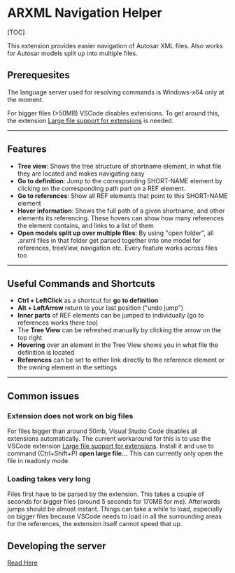 # ARXML Navigation Helper #

[TOC]

This extension provides easier navigation of Autosar XML files.
Also works for Autosar models split up into multiple files.

## Prerequesites ##

The language server used for resolving commands is Windows-x64 only at the moment.

For bigger files (>50MB) VSCode disables extensions. To get around this, the extension [Large file support for extensions](https://marketplace.visualstudio.com/items?itemName=mbehr1.vsc-lfs) is needed.

---------------

## Features ##

- **Tree view**: Shows the tree structure of shortname element, in what file they are located and makes navigating easy
- **Go to definition**: Jump to the corresponding SHORT-NAME element by clicking on the corresponding path part on a REF element.
- **Go to references**: Show all REF elements that point to this SHORT-NAME element
- **Hover information**: Shows the full path of a given shortname, and other elements its referencing. These hovers can show how many references the element contains, and links to a list of them
- **Open models split up over multiple files**: By using "open folder", all .arxml files in that folder get parsed together into one model for references, treeView, navigation etc. Every feature works across files too

---------------

## Useful Commands and Shortcuts ##

- **Ctrl + LeftClick** as a shortcut for **go to definition**
- **Alt + LeftArrow** return to your last position ("undo jump")
- **Inner parts** of REF elements can be jumped to individually (go to references works there too)
- The **Tree View** can be refreshed manually by clicking the arrow on the top right
- **Hovering** over an element in the Tree View shows you in what file the definition is located
- **References** can be set to either link directly to the reference element or the owning element in the settings

---------------

## Common issues ##

### Extension does not work on big files ###

For files bigger than around 50mb, Visual Studio Code disables all extensions automatically.
The current workaround for this is to use the VSCode extension
[Large file support for extensions](https://marketplace.visualstudio.com/items?itemName=mbehr1.vsc-lfs).
Install it and use to command (Ctrl+Shift+P) **open large file...**
This can currently only open the file in readonly mode.

### Loading takes very long ###

Files first have to be parsed by the extension.
This takes a couple of seconds for bigger files (around 5 seconds for 170MB for me).
Afterwards jumps should be almost instant.
Things can take a while to load, especially on bigger files because VSCode needs to load in all the surrounding areas for the references, the extension itself cannot speed that up.

## Developing the server ##

[Read Here](src/docs/Developing.md)
